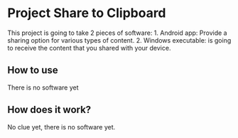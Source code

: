 # Project Share to Clipboard
This project is going to take 2 pieces of software:
    1. Android app: Provide a sharing option for various types of content.
    2. Windows executable: is going to receive the content that you shared with your device.

## How to use
There is no software yet

## How does it work?
No clue yet, there is no software yet.